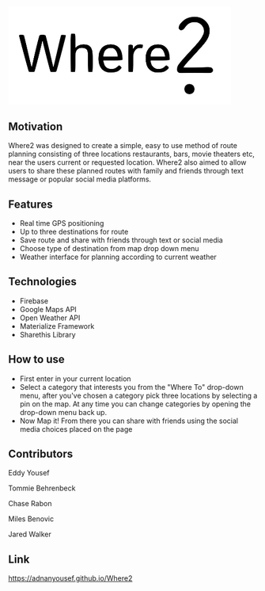 <img width="450" src="assets/images/title.png" alt="Where2">

## Motivation
Where2 was designed to create a simple, easy to use method of route planning consisting of three locations restaurants, bars, movie theaters etc, near the users current or requested location. Where2 also aimed to allow users to share these planned routes with family and friends through text message or popular social media platforms.

## Features
- Real time GPS positioning
- Up to three destinations for route
- Save route and share with friends through text or social media
- Choose type of destination from map drop down menu
- Weather interface for planning according to current weather

## Technologies
- Firebase
- Google Maps API
- Open Weather API
- Materialize Framework
- Sharethis Library

## How to use
- First enter in your current location
- Select a category that interests you from the "Where To" drop-down menu, after you've chosen a category pick three locations by selecting a pin on the map. At any time you can change categories by opening the drop-down menu back up.
- Now Map it! From there you can share with friends using the social media choices placed on the page


## Contributors
Eddy Yousef

Tommie Behrenbeck

Chase Rabon

Miles Benovic

Jared Walker

## Link
https://adnanyousef.github.io/Where2

